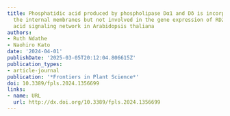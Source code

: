 ```yaml
---
title: Phosphatidic acid produced by phospholipase Dα1 and Dδ is incorporated into
  the internal membranes but not involved in the gene expression of RD29A in the abscisic
  acid signaling network in Arabidopsis thaliana
authors:
- Ruth Ndathe
- Naohiro Kato
date: '2024-04-01'
publishDate: '2025-03-05T20:12:04.806615Z'
publication_types:
- article-journal
publication: '*Frontiers in Plant Science*'
doi: 10.3389/fpls.2024.1356699
links:
- name: URL
  url: http://dx.doi.org/10.3389/fpls.2024.1356699
---
```

